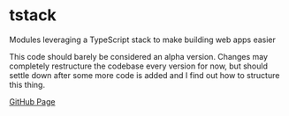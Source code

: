 # tstack
Modules leveraging a TypeScript stack to make building web apps easier

This code should barely be considered an alpha version. Changes may completely restructure the codebase every version for now, but should settle down after some more code is added and I find out how to structure this thing.

[GitHub Page](https://github.com/DustinMEastway/tstack)
